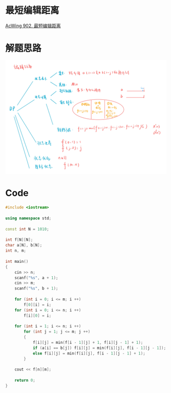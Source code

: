 # 最短编辑距离
[AcWing 902. 最短编辑距离](https://www.acwing.com/problem/content/904/)

# 解题思路

![dp-20](media/dp-20.jpg)

# Code
```cpp
#include <iostream>

using namespace std;

const int N = 1010;

int f[N][N];
char a[N], b[N];
int n, m;

int main()
{
    cin >> n;
    scanf("%s", a + 1);
    cin >> m;
    scanf("%s", b + 1);
    
    for (int i = 0; i <= m; i ++)
        f[0][i] = i;
    for (int i = 0; i <= n; i ++)
        f[i][0] = i;
        
    for (int i = 1; i <= n; i ++)
        for (int j = 1; j <= m; j ++)
        {
            f[i][j] = min(f[i - 1][j] + 1, f[i][j - 1] + 1);
            if (a[i] == b[j]) f[i][j] = min(f[i][j], f[i - 1][j - 1]);
            else f[i][j] = min(f[i][j], f[i - 1][j - 1] + 1);
        }
    
    cout << f[n][m];
    
    return 0;
}
```

